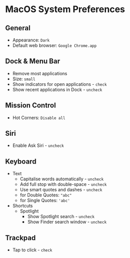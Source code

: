 # MacOS System Preferences
## General
- Appearance: `Dark`
- Default web browser: `Google Chrome.app`
## Dock & Menu Bar
- Remove most applications
- Size: `small`
- Show indicators for open applications - `check`
- Show recent applications in Dock - `uncheck`
## Mission Control
- Hot Corners: `Disable all`
## Siri
- Enable Ask Siri - `uncheck`
## Keyboard
- Text
    - Capitalise words automatically - `uncheck`
    - Add full stop with double-space - `uncheck`
    - Use smart quotes and dashes - `uncheck`
    - for Double Quotes: `"abc"`
    - for Single Quotes: `'abc'`
- Shortcuts
    - Spotlight
        - Show Spotlight search - `uncheck`
        - Show Finder search window - `uncheck`
## Trackpad
- Tap to click - `check`
